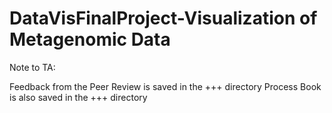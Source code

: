 # DataVisFinalProject-Visualization of Metagenomic Data 

Note to TA:  

Feedback from the Peer Review is saved in the +++ directory
Process Book is also saved in the +++ directory

